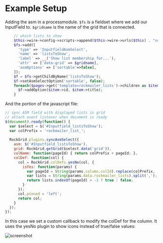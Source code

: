 # Example Setup

Adding the asm in a processmodule. `$fs` is a fieldset where we add our InputField to. `$gridname` is the name of the grid that is connected.

```php
    // which lists to show
    $this->wire->config->scripts->append($this->wire->urls($this) . "scripts/manageLists.js");
    $fs->add([
      'type' => 'InputfieldAsmSelect',
      'name' => 'listsToShow',
      'label' => __('Show list membership for...'),
      'attr' => ['data-grid' => $gridname],
      'asmOptions' => ['sortable'=>false],
    ]);
    $f = $fs->getChildByName('listsToShow');
    $f->setAsmSelectOption('sortable', false);
    foreach($pages->get('template=rockmailer_lists')->children as $item) {
      $f->addOption($item->id, $item->title);
    }
```

And the portion of the javascript file:

```js
// sync ASM field with displayed lists in grid
// attach event listener when document is ready
$(document).ready(function() {
  var $select = $('#Inputfield_listsToShow');
  var colPrefix = 'rockmailer_list_';
  
  RockGrid.plugins.syncAsmSelect({
    asm: $('#Inputfield_listsToShow'),
    grid: RockGrid.getGrid($select.data('grid')),
    colName: function(pageId) { return colPrefix + pageId; },
    colDef: function(col) {
      col = RockGrid.colDefs.yesNo(col, {
        isYes: function(params) {
          var pageId = String(params.column.colId).replace(colPrefix, '');
          var lists = String(params.data.rockmailer_lists).split(',');
          return lists.indexOf(pageId) > -1 ? true : false;
        }
      });
      col.pinned = 'left';
      return col;
    }
  });
});
```

In this case we set a custom callback to modify the colDef for the column. It uses the yesNo plugin to show icons instead of true/false values:

![screenshot](https://i.imgur.com/54ehmWH.png)
